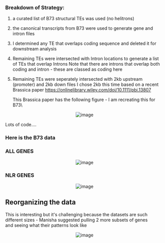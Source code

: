 
### Breakdown of Strategy: 
1. a curated list of B73 structural TEs was used (no helitrons) 
2. the canonical transcripts from B73 were used to generate gene and intron files 
3. I determined any TE that overlaps coding sequence and deleted it for downstream analysis 
4. Remaining TEs were intersected with Intron locations to generate a list of TEs that overlap Introns 
    Note that there are introns that overlap both coding and intron - these are classed as coding here 
5. Remaining TEs were seperately intersected with 2kb upstream (promoter) and 2kb down files 
    I chose 2kb this time based on a recent Brassica paper https://onlinelibrary.wiley.com/doi/10.1111/pbi.13807
    
    This Brassica paper has the following figure - I am recreating this for B73\

<p align="center">
  <img src="https://user-images.githubusercontent.com/43852873/184729988-cfd0d635-2884-4654-b404-335fb267a11d.png?raw=true" alt="image"/>
</p>

Lots of code....

### Here is the B73 data

### ALL GENES
<p align="center">
  <img src="https://user-images.githubusercontent.com/43852873/184731583-ab2c567e-7b18-4ba6-a4eb-60b6953b7f9b.png?raw=true" alt="image"/>
</p>

### NLR GENES
<p align="center">
  <img src="https://user-images.githubusercontent.com/43852873/184731759-578c3e9c-f3d4-448f-a730-2b7cb427bfcd.png?raw=true" alt="image"/>
</p>


## Reorganizing the data
This is interesting but it's challenging because the datasets are such different sizes - Manisha suggested pulling 2 more subsets of genes \
and seeing what their patterns look like

<p align="center">
  <img src="https://user-images.githubusercontent.com/43852873/185230446-e4eaadb2-e142-4369-9f0a-9cd997697f2c.png?raw=true" alt="image"/>
</p>


